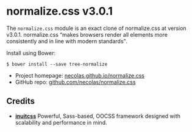 # normalize.css v3.0.1

The `normalize.css` module is an exact clone of normalize.css at version v3.0.1.
normalize.css <q>makes browsers render all elements more consistently and in
line with modern standards</q>.

Install using Bower:

    $ bower install --save tree-normalize

* Project homepage: [necolas.github.io/normalize.css](http://necolas.github.io/normalize.css/)
* GitHub repo: [github.com/necolas/normalize.css](https://github.com/necolas/normalize.css/)

## Credits

* **[inuitcss](https://github.com/inuitcss)** Powerful, Sass-based, OOCSS
framework designed with scalability and performance in mind.
